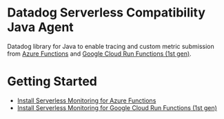 # Datadog Serverless Compatibility Java Agent

Datadog library for Java to enable tracing and custom metric submission from [Azure Functions](https://azure.microsoft.com/en-us/products/functions) and [Google Cloud Run Functions (1st gen)](https://cloud.google.com/functions/1stgendocs/concepts/overview).

# Getting Started

- [Install Serverless Monitoring for Azure Functions](https://docs.datadoghq.com/serverless/azure_functions/?code-lang=java)
- [Install Serverless Monitoring for Google Cloud Run Functions (1st gen)](https://docs.datadoghq.com/serverless/google_cloud_run/functions_gen1?code-lang=java)

